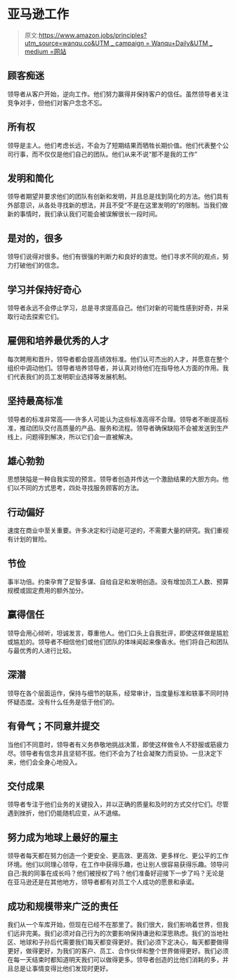 # 亚马逊工作

> 原文:[https://www.amazon.jobs/principles?utm_source=wanqu.co&UTM _ campaign = Wanqu+Daily&UTM _ medium =网站](https://www.amazon.jobs/principles?utm_source=wanqu.co&utm_campaign=Wanqu+Daily&utm_medium=website)

## 顾客痴迷

领导者从客户开始，逆向工作。他们努力赢得并保持客户的信任。虽然领导者关注竞争对手，但他们对客户念念不忘。

## 所有权

领导是主人。他们考虑长远，不会为了短期结果而牺牲长期价值。他们代表整个公司行事，而不仅仅是他们自己的团队。他们从来不说“那不是我的工作”

## 发明和简化

领导者期望并要求他们的团队有创新和发明，并且总是找到简化的方法。他们具有外部意识，从各处寻找新的想法，并且不受“不是在这里发明的”的限制。当我们做新的事情时，我们承认我们可能会被误解很长一段时间。

## 是对的，很多

领导们说得对很多。他们有很强的判断力和良好的直觉。他们寻求不同的观点，努力打破他们的信念。

## 学习并保持好奇心

领导者永远不会停止学习，总是寻求提高自己。他们对新的可能性感到好奇，并采取行动去探索它们。

## 雇佣和培养最优秀的人才

每次聘用和晋升，领导者都会提高绩效标准。他们认可杰出的人才，并愿意在整个组织中调动他们。领导者培养领导者，并认真对待他们在指导他人方面的作用。我们代表我们的员工发明职业选择等发展机制。

## 坚持最高标准

领导者的标准非常高——许多人可能认为这些标准高得不合理。领导者不断提高标准，推动团队交付高质量的产品、服务和流程。领导者确保缺陷不会被发送到生产线上，问题得到解决，所以它们会一直被解决。

## 雄心勃勃

思想狭隘是一种自我实现的预言。领导者创造并传达一个激励结果的大胆方向。他们以不同的方式思考，四处寻找服务顾客的方法。

## 行动偏好

速度在商业中至关重要。许多决定和行动是可逆的，不需要大量的研究。我们重视有计划的冒险。

## 节俭

事半功倍。约束孕育了足智多谋、自给自足和发明创造。没有增加员工人数、预算规模或固定费用的额外加分。

## 赢得信任

领导会用心倾听，坦诚发言，尊重他人。他们口头上自我批评，即使这样做是尴尬或尴尬的。领导者不相信他们或他们团队的体味闻起来像香水。他们将自己和团队与最优秀的人进行比较。

## 深潜

领导在各个层面运作，保持与细节的联系，经常审计，当度量标准和轶事不同时持怀疑态度。没有什么任务是低于他们的。

## 有骨气；不同意并提交

当他们不同意时，领导者有义务恭敬地挑战决策，即使这样做令人不舒服或筋疲力尽。领导者有信念并且坚韧不拔。他们不会为了社会凝聚力而妥协。一旦决定下来，他们会全身心地投入。

## 交付成果

领导者专注于他们业务的关键投入，并以正确的质量和及时的方式交付它们。尽管遇到挫折，他们仍能随机应变，从不退缩。

## 努力成为地球上最好的雇主

领导者每天都在努力创造一个更安全、更高效、更高效、更多样化、更公平的工作环境。他们以同理心领导，在工作中获得乐趣，也让别人很容易获得乐趣。领导问自己:我的同事在成长吗？他们被授权了吗？他们准备好迎接下一步了吗？无论是在亚马逊还是在其他地方，领导者都有对员工个人成功的愿景和承诺。

## 成功和规模带来广泛的责任

我们从一个车库开始，但现在已经不在那里了。我们很大，我们影响着世界，但我们远非完美。我们必须对自己行为的次要影响保持谦逊和深思熟虑。我们的当地社区、地球和子孙后代需要我们每天都变得更好。我们必须下定决心，每天都要做得更好，做得更好，为我们的客户、员工、合作伙伴和整个世界做得更好。我们必须在每一天结束时都知道明天我们可以做得更多。领导者创造的比他们消耗的多，并且总是让事情变得比他们发现时更好。